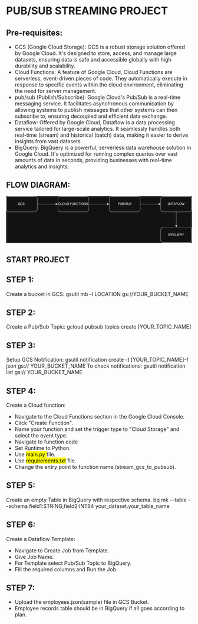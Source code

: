 # PUB/SUB STREAMING PROJECT
## Pre-requisites:
-	GCS (Google Cloud Storage): GCS is a robust storage solution offered by Google Cloud. It's designed to store, access, and manage large datasets, ensuring data is safe and accessible globally with high durability and scalability.
-	Cloud Functions: A feature of Google Cloud, Cloud Functions are serverless, event-driven pieces of code. They automatically execute in response to specific events within the cloud environment, eliminating the need for server management.
-	pub/sub (Publish/Subscribe): Google Cloud's Pub/Sub is a real-time messaging service. It facilitates asynchronous communication by allowing systems to publish messages that other systems can then subscribe to, ensuring decoupled and efficient data exchange.
-	Dataflow: Offered by Google Cloud, Dataflow is a data processing service tailored for large-scale analytics. It seamlessly handles both real-time (stream) and historical (batch) data, making it easier to derive insights from vast datasets.
-	BigQuery: BigQuery is a powerful, serverless data warehouse solution in Google Cloud. It's optimized for running complex queries over vast amounts of data in seconds, providing businesses with real-time analytics and insights.
## FLOW DIAGRAM:
![flow diragram](./flow_chart.png)

## START PROJECT
## STEP 1:
Create a bucket in GCS:
gsutil mb -l LOCATION gs://YOUR_BUCKET_NAME
## STEP 2:
Create a Pub/Sub Topic:
gcloud pubsub topics create [YOUR_TOPIC_NAME]
## STEP 3:
Setup GCS Notification:
gsutil notification create -t [YOUR_TOPIC_NAME]-f json gs:// YOUR_BUCKET_NAME
To check notifications:
gsutil notification list gs:// YOUR_BUCKET_NAME
## STEP 4:
Create a Cloud function:
-	Navigate to the Cloud Functions section in the Google Cloud Console.
-	Click "Create Function".
-	Name your function and set the trigger type to "Cloud Storage" and select the event type.
-	Navigate to function code
-   Set Runtime to Python.
-   Use <mark> main.py </mark> file.
-   Use <mark>requirements.txt</mark> file.
-   Change the entry point to function name (stream_gcs_to_pubsub).
## STEP 5:
Create an empty Table in BigQuery with respective schema.
bq mk --table --schema field1:STRING,field2:INT64 your_dataset.your_table_name

## STEP 6:
Create a Dataflow Template:
-	Navigate to Create Job from Template.
-	Give Job Name.
-	For Template select Pub/Sub Topic to BigQuery.
-	Fill the required columns and Run the Job.
## STEP 7:
-   Upload the employees.json(sample) file in GCS Bucket.
-   Employee records table should be in BigQuery if all goes according to plan.
